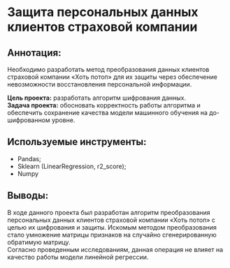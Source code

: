 # Защита персональных данных клиентов страховой компании

## Аннотация:
Необходимо разработать метод преобразования данных клиентов страховой компании «Хоть потоп» для их защиты через обеспечение невозможности восстановления персональной информации. 

**Цель проекта:** разработать алгоритм шифрования данных. \
**Задача проекта:** обосновать корректность работы алгоритма и обеспечить сохранение качества модели машинного обучения на до-шифрованном уровне.

## Используемые инструменты:
- Pandas;
- Sklearn (LinearRegression, r2_score);
- Numpy

## Выводы:
В ходе данного проекта был разработан алгоритм преобразования персональных данных клиентов страховой компании «Хоть потоп» с целью их шифрования и защиты. Искомым методом преобразования стало умножение матрицы признаков на случайно сгенерированную обратимую матрицу. \
Согласно проведенным исследованиям, данная операция не влияет на качество работы модели линейной регрессии.
